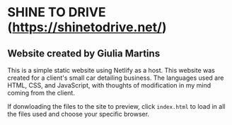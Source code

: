 # SHINE TO DRIVE (https://shinetodrive.net/)

## Website created by Giulia Martins

This is a simple static website using Netlify as a host. This website was created for a client's small car detailing business. The languages used are HTML, CSS, and JavaScript, with thoughts of modification in my mind coming from the client.

If donwloading the files to the site to preview, click `index.html` to load in all the files used and choose your specific browser. 
